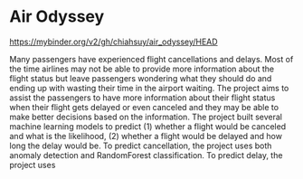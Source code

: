 # Air Odyssey

https://mybinder.org/v2/gh/chiahsuy/air_odyssey/HEAD

Many passengers have experienced flight cancellations and delays. Most of the time airlines may not be able to provide more information about the flight status but leave passengers wondering what they should do and ending up with wasting their time in the airport waiting. The project aims to assist the passengers to have more information about their flight status when their flight gets delayed or even canceled and they may be able to make better decisions based on the information. The project built several machine learning models to predict (1) whether a flight would be canceled and what is the likelihood, (2) whether a flight would be delayed and how long the delay would be. To predict cancellation, the project uses both anomaly detection and RandomForest classification. To predict delay, the project uses 

